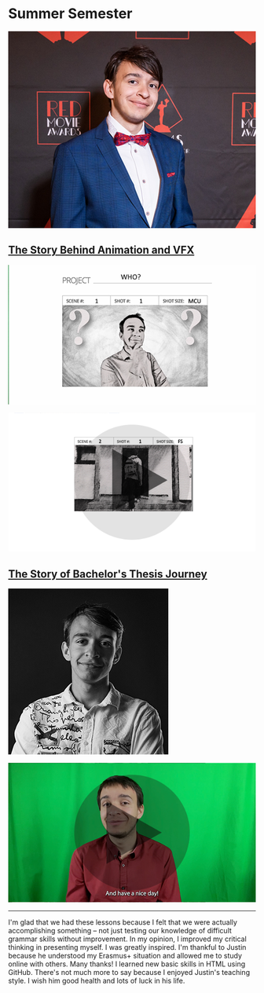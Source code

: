 <html class= "dark">
<body>
<div class="dark:bg-black">

</div>
</body>
</html>

# Summer Semester
![Profile picture of Benjamín Haverla](Photos/Profile.png)

## [The Story Behind Animation and VFX](01-storytelling-thesis-main)

[![Intro photo of talk where we can see Benjamín Haverla in sketch style.](Photos/Intro_1.png)](01-storytelling-thesis-main)

[![Sketched Benjamin – going into building](Photos/P_video.png)](https://drive.google.com/file/d/1xb3BgfflX3RLkeS3FFgyVgtPNcVuSpsg/view?usp=share_link)

## [The Story of Bachelor's Thesis Journey](02-bachelor-thesis)

[![Benjamín Haverla – black and white profile picture](Photos/Intro_2.png)](02-bachelor-thesis)

[![Benjamin video and behind him is green screen](Photos/S_8.png)](https://drive.google.com/file/d/1sHr-lnof_lUobOJ6rtM9xT7brW-R36ub/view?usp=share_link)

----------------------------------------------------------------------------------------------

I'm glad that we had these lessons because I felt that we were actually accomplishing something – not just testing our knowledge of difficult grammar skills without improvement. In my opinion, I improved my critical thinking in presenting myself. I was greatly inspired. I'm thankful to Justin because he understood my Erasmus+ situation and allowed me to study online with others. Many thanks! I learned new basic skills in HTML using GitHub. There's not much more to say because I enjoyed Justin's teaching style. I wish him good health and lots of luck in his life.
